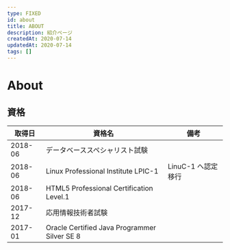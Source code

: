 ```yaml
---
type: FIXED
id: about
title: ABOUT
description: 紹介ページ
createdAt: 2020-07-14
updatedAt: 2020-07-14
tags: []
---
```


# About

## 資格

| 取得日 | 資格名 | 備考 |
|---|---|---|
| 2018-06 | データベーススペシャリスト試験 |  |
| 2018-06 | Linux Professional Institute LPIC-1 | LinuC-1 へ認定移行 |
| 2018-06 | HTML5 Professional Certification Level.1 |  |
| 2017-12 | 応用情報技術者試験 | |
| 2017-01 | Oracle Certified Java Programmer Silver SE 8 | |
